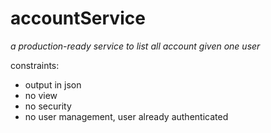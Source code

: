 # accountService

_a production-ready service to list all account given one user_

constraints:
- output in json
- no view
- no security
- no user management, user already authenticated

